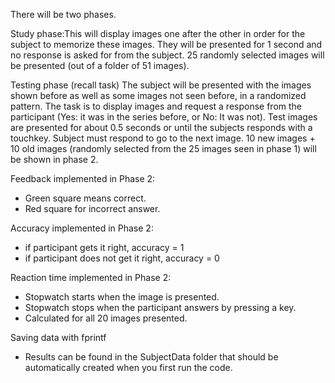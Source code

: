 There will be two phases.

Study phase:This will display images one after the other in order for the subject to memorize these images. They will be presented for 1 second and no response is asked for from the subject. 25 randomly selected images will be presented (out of a folder of 51 images).

Testing phase (recall task) The subject will be presented with the images shown before as well as some images not seen before, in a randomized pattern. The task is to display images and request a response from the participant (Yes: it was in the series before, or No: It was not). Test images are presented for about 0.5 seconds or until the subjects responds with a touchkey. Subject must respond to go to the next image. 10 new images + 10 old images (randomly selected from the 25 images seen in phase 1) will be shown in phase 2.

Feedback implemented in Phase 2: 
- Green square means correct.
- Red square for incorrect answer.

Accuracy implemented in Phase 2:
- if participant gets it right, accuracy = 1
- if participant does not get it right, accuracy = 0

Reaction time implemented in Phase 2:
- Stopwatch starts when the image is presented.
- Stopwatch stops when the participant answers by pressing a key.
- Calculated for all 20 images presented.

Saving data with fprintf
- Results can be found in the SubjectData folder that should be automatically created when you first run the code.

